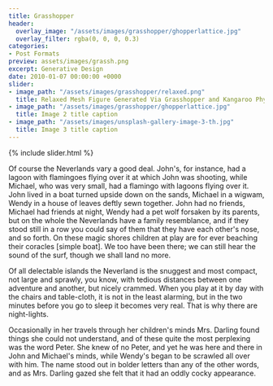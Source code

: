 ```yaml
---
title: Grasshopper
header:
  overlay_image: "/assets/images/grasshopper/ghopperlattice.jpg"
  overlay_filter: rgba(0, 0, 0, 0.3)
categories:
- Post Formats
preview: assets/images/grassh.png
excerpt: Generative Design
date: 2010-01-07 00:00:00 +0000
slider:
- image_path: "/assets/images/grasshopper/relaxed.png"
  title: Relaxed Mesh Figure Generated Via Grasshopper and Kangaroo Physics
- image_path: "/assets/images/grasshopper/ghopperlattice.jpg"
  title: Image 2 title caption
- image_path: "/assets/images/unsplash-gallery-image-3-th.jpg"
  title: Image 3 title caption
---
```


<div class="container-fluid coloralternate">
<div class="container row margin-topbottom-null" markdown="block">
<div class="col-md-12" markdown="block">

{% include slider.html %}

</div>
</div>
</div>
<div class="container-fluid coloralternate">
<div class="container row margin-topbottom-null" markdown="block">
<div class="col-md-12" markdown="block">

Of course the Neverlands vary a good deal. John's, for instance, had a lagoon with flamingoes flying over it at which John was shooting, while Michael, who was very small, had a flamingo with lagoons flying over it. John lived in a boat turned upside down on the sands, Michael in a wigwam, Wendy in a house of leaves deftly sewn together. John had no friends, Michael had friends at night, Wendy had a pet wolf forsaken by its parents, but on the whole the Neverlands have a family resemblance, and if they stood still in a row you could say of them that they have each other's nose, and so forth. On these magic shores children at play are for ever beaching their coracles [simple boat]. We too have been there; we can still hear the sound of the surf, though we shall land no more.

Of all delectable islands the Neverland is the snuggest and most compact, not large and sprawly, you know, with tedious distances between one adventure and another, but nicely crammed. When you play at it by day with the chairs and table-cloth, it is not in the least alarming, but in the two minutes before you go to sleep it becomes very real. That is why there are night-lights.

Occasionally in her travels through her children's minds Mrs. Darling found things she could not understand, and of these quite the most perplexing was the word Peter. She knew of no Peter, and yet he was here and there in John and Michael's minds, while Wendy's began to be scrawled all over with him. The name stood out in bolder letters than any of the other words, and as Mrs. Darling gazed she felt that it had an oddly cocky appearance.
</div>
</div>
</div>